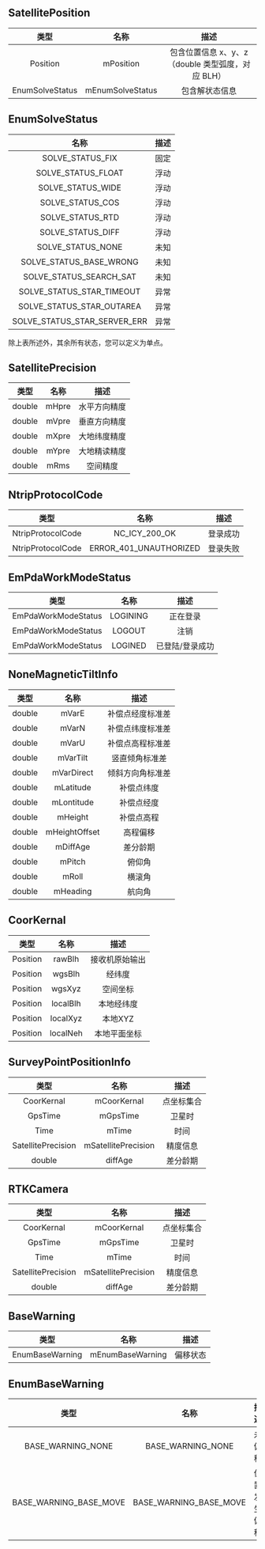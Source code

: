 ## SatellitePosition

|      类型       |       名称       |                       描述                        |
| :-------------: | :--------------: | :-----------------------------------------------: |
|    Position     |    mPosition     | 包含位置信息 x、y、z（double 类型弧度，对应 BLH） |
| EnumSolveStatus | mEnumSolveStatus |                  包含解状态信息                   |

## EnumSolveStatus

|           名称            |  描述  |
| :-----------------------: | :----: |
|    SOLVE_STATUS_FIX     |  固定  |
|   SOLVE_STATUS_FLOAT    |  浮动  |
|    SOLVE_STATUS_WIDE    |  浮动  |
|    SOLVE_STATUS_COS     |  浮动  |
|    SOLVE_STATUS_RTD     |  浮动  |
|    SOLVE_STATUS_DIFF    |  浮动  |
|    SOLVE_STATUS_NONE    |  未知  |
| SOLVE_STATUS_BASE_WRONG |  未知  |
| SOLVE_STATUS_SEARCH_SAT |  未知  |
| SOLVE_STATUS_STAR_TIMEOUT |  异常  |
| SOLVE_STATUS_STAR_OUTAREA |  异常  |
| SOLVE_STATUS_STAR_SERVER_ERR |  异常  |

除上表所述外，其余所有状态，您可以定义为单点。

## SatellitePrecision

|  类型  |  名称  |      描述      |
| :----: | :----: | :------------: |
| double | mHpre  | 水平方向精度   |
| double | mVpre  | 垂直方向精度   |
| double | mXpre  | 大地纬度精度   |
| double | mYpre  | 大地精读精度   |
| double |  mRms  |   空间精度     |

## NtripProtocolCode

|       类型        |          名称           |   描述   |
| :---------------: | :---------------------: | :------: |
| NtripProtocolCode |    NC_ICY_200_OK       | 登录成功 |
| NtripProtocolCode | ERROR_401_UNAUTHORIZED | 登录失败 |

## EmPdaWorkModeStatus

|        类型         |   名称   |        描述        |
| :-----------------: | :------: | :----------------: |
| EmPdaWorkModeStatus | LOGINING |     正在登录       |
| EmPdaWorkModeStatus |  LOGOUT  |       注销         |
| EmPdaWorkModeStatus | LOGINED  | 已登陆/登录成功    |

## NoneMagneticTiltInfo

|  类型  |     名称      |        描述        |
| :----: | :-----------: | :----------------: |
| double |    mVarE      |  补偿点经度标准差  |
| double |    mVarN      |  补偿点纬度标准差  |
| double |    mVarU      |  补偿点高程标准差  |
| double |   mVarTilt    |  竖直倾角标准差    |
| double |  mVarDirect   |  倾斜方向角标准差  |
| double |  mLatitude    |    补偿点纬度      |
| double | mLontitude    |    补偿点经度      |
| double |   mHeight     |    补偿点高程      |
| double | mHeightOffset |     高程偏移       |
| double |   mDiffAge    |     差分龄期       |
| double |    mPitch     |      俯仰角        |
| double |    mRoll      |      横滚角        |
| double |   mHeading    |      航向角        |

## CoorKernal

|   类型   |   名称    |      描述      |
| :------: | :-------: | :------------: |
| Position |  rawBlh   | 接收机原始输出 |
| Position |  wgsBlh   |     经纬度     |
| Position |  wgsXyz   |    空间坐标    |
| Position | localBlh  |   本地经纬度   |
| Position | localXyz  |   本地XYZ      |
| Position | localNeh  |  本地平面坐标  |

## SurveyPointPositionInfo

|        类型         |        名称         |    描述    |
| :-----------------: | :-----------------: | :--------: |
|     CoorKernal      |    mCoorKernal      | 点坐标集合 |
|       GpsTime       |      mGpsTime       |   卫星时   |
|        Time         |       mTime         |    时间    |
|  SatellitePrecision | mSatellitePrecision |  精度信息  |
|       double        |      diffAge        |  差分龄期  |

## RTKCamera

|        类型         |        名称         |    描述    |
| :-----------------: | :-----------------: | :--------: |
|     CoorKernal      |    mCoorKernal      | 点坐标集合 |
|       GpsTime       |      mGpsTime       |   卫星时   |
|        Time         |       mTime         |    时间    |
|  SatellitePrecision | mSatellitePrecision |  精度信息  |
|       double        |      diffAge        |  差分龄期  |

## BaseWarning

|       类型       |       名称        |   描述   |
| :--------------: | :---------------: | :------: |
| EnumBaseWarning  | mEnumBaseWarning  | 偏移状态 |

## EnumBaseWarning

|          类型           |          名称           |      描述      |
| :---------------------: | :---------------------: | :------------: |
|   BASE_WARNING_NONE     |   BASE_WARNING_NONE     |     未偏移     |
| BASE_WARNING_BASE_MOVE  | BASE_WARNING_BASE_MOVE  | 位置发生偏移   |


